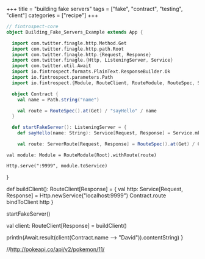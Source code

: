 +++
title = "building fake servers"
tags = ["fake", "contract", "testing", "client"]
categories = ["recipe"]
+++

```scala
// fintrospect-core
object Building_Fake_Servers_Example extends App {

  import com.twitter.finagle.http.Method.Get
  import com.twitter.finagle.http.path.Root
  import com.twitter.finagle.http.{Request, Response}
  import com.twitter.finagle.{Http, ListeningServer, Service}
  import com.twitter.util.Await
  import io.fintrospect.formats.PlainText.ResponseBuilder.Ok
  import io.fintrospect.parameters.Path
  import io.fintrospect.{Module, RouteClient, RouteModule, RouteSpec, ServerRoute}

  object Contract {
    val name = Path.string("name")

    val route = RouteSpec().at(Get) / "sayHello" / name
  }

  def startFakeServer(): ListeningServer = {
    def sayHello(name: String): Service[Request, Response] = Service.mk[Request, Response] { req => Ok(s"hello $name!") }

    val route: ServerRoute[Request, Response] = RouteSpec().at(Get) / Contract.name bindTo say```scala
```
    val module: Module = RouteModule(Root).withRoute(route)

    Http.serve(":9999", module.toService)
  }

  def buildClient(): RouteClient[Response] = {
    val http: Service[Request, Response] = Http.newService("localhost:9999")
    Contract.route bindToClient http
  }

  startFakeServer()

  val client: RouteClient[Response] = buildClient()

  println(Await.result(client(Contract.name --> "David")).contentString)
}

//http://pokeapi.co/api/v2/pokemon/11/
```

